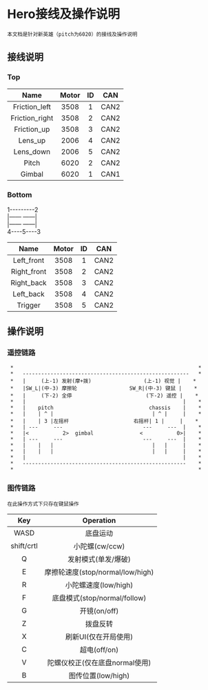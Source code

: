 # Hero接线及操作说明
```
本文档是针对新英雄（pitch为6020）的接线及操作说明
```

## 接线说明
### Top
|      Name      | Motor |  ID   |  CAN  |
| :------------: | :---: | :---: | :---: |
| Friction_left  | 3508  |   1   | CAN2  |
| Friction_right | 3508  |   2   | CAN2  |
|  Friction_up   | 3508  |   3   | CAN2  |
|    Lens_up     | 2006  |   4   | CAN2  |
|   Lens_down    | 2006  |   5   | CAN2  |
|     Pitch      | 6020  |   2   | CAN2  |
|     Gimbal     | 6020  |   1   | CAN1  |

### Bottom
1---------2\
|—— ——|\
|—— ——|\
4----5----3

|    Name     | Motor |  ID   |  CAN  |
| :---------: | :---: | :---: | :---: |
| Left_front  | 3508  |   1   | CAN2  |
| Right_front | 3508  |   2   | CAN2  |
| Right_back  | 3508  |   3   | CAN2  |
|  Left_back  | 3508  |   4   | CAN2  |
|   Trigger   | 3508  |   5   | CAN2  |

## 操作说明
### 遥控链路
```plain
 *                                                            *
 *   ------------------------------------------------------   *
 *   |     (上-1) 发射(摩+拨)                 (上-1) 视觉 |    *
 *   |SW_L|(中-3) 摩擦轮                 SW_R|(中-3) 键鼠 |    *
 *   |     (下-2) 全停                        (下-2) 遥控 |    *
 *   |                                                   |    *
 *   |    pitch                               chassis    |    *
 *   |    | ^ |                                | ^ |     |    *
 *   |    | 3 |左摇杆                     右摇杆| 1 |     |    *
 *   | ---     ---                          ---     ---  |    *
 *   |<           2>  gimbal               <           0>|    *
 *   | ---     ---                          ---     ---  |    *
 *   |    |   |                                |   |     |    *
 *   |    |   |                                |   |     |    *
 *   |                                                   |    *
 *   -----------------------------------------------------    *
 *                                                            *
```

### 图传链路
```
在此操作方式下只存在键鼠操作
```
|    Key     |            Operation             |
| :--------: | :------------------------------: |
|    WASD    |             底盘运动             |
| shift/crtl |          小陀螺(cw/ccw)          |
|     Q      |       发射模式(单发/爆破)        |
|     E      | 摩擦轮速度(stop/normal/low/high) |
|     R      |       小陀螺速度(low/high)       |
|     F      |   底盘模式(stop/normal/follow)   |
|     G      |           开镜(on/off)           |
|     Z      |             拨盘反转             |
|     X      |       刷新UI(仅在开局使用)       |
|     C      |           超电(off/on)           |
|     V      |  陀螺仪校正(仅在底盘normal使用)  |
|     B      |        图传位置(low/high)        |